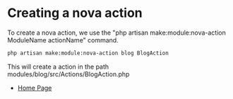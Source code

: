 # Creating a nova action

To create a nova action, we use the "php artisan make:module:nova-action ModuleName actionName" command.

``` bash
php artisan make:module:nova-action blog BlogAction
```

This will create a action in the path modules/blog/src/Actions/BlogAction.php

- [Home Page](https://idel327.github.io/laravel-modular)